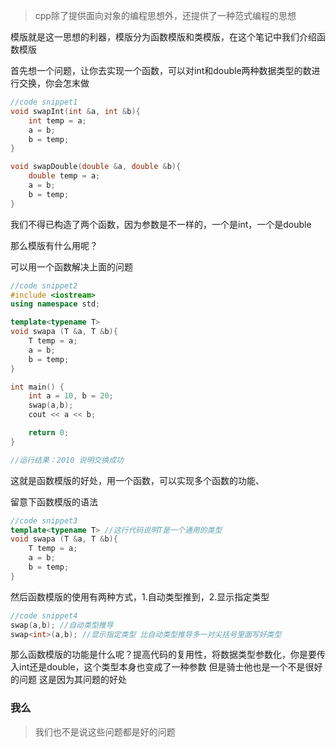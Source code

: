 >  cpp除了提供面向对象的编程思想外，还提供了一种范式编程的思想

模版就是这一思想的利器，模版分为函数模版和类模版，在这个笔记中我们介绍函数模版

首先想一个问题，让你去实现一个函数，可以对int和double两种数据类型的数进行交换，你会怎末做

```cpp
//code snippet1
void swapInt(int &a, int &b){
    int temp = a;
    a = b;
    b = temp;
}

void swapDouble(double &a, double &b){
    double temp = a;
    a = b;
    b = temp;
}
```

我们不得已构造了两个函数，因为参数是不一样的，一个是int，一个是double

 那么模版有什么用呢？

可以用一个函数解决上面的问题

```cpp
//code snippet2
#include <iostream>
using namespace std;

template<typename T>
void swapa (T &a, T &b){
    T temp = a;
    a = b;
    b = temp;
}

int main() {
    int a = 10, b = 20;
    swap(a,b);
    cout << a << b;

    return 0;
}

//运行结果：2010 说明交换成功
```

这就是函数模版的好处，用一个函数，可以实现多个函数的功能、

留意下函数模版的语法

```cpp
//code snippet3
template<typename T> //这行代码说明T是一个通用的类型
void swapa (T &a, T &b){
    T temp = a;
    a = b;
    b = temp;
}
```

然后函数模版的使用有两种方式，1.自动类型推到，2.显示指定类型

```cpp
//code snippet4
swap(a,b); //自动类型推导
swap<int>(a,b); //显示指定类型 比自动类型推导多一对尖括号里面写好类型
```



那么函数模版的功能是什么呢？提高代码的复用性，将数据类型参数化，你是要传入int还是double，这个类型本身也变成了一种参数
但是骑士他也是一个不是很好的问题
这是因为其问题的好处
### 我么
> 我们也不是说这些问题都是好的问题